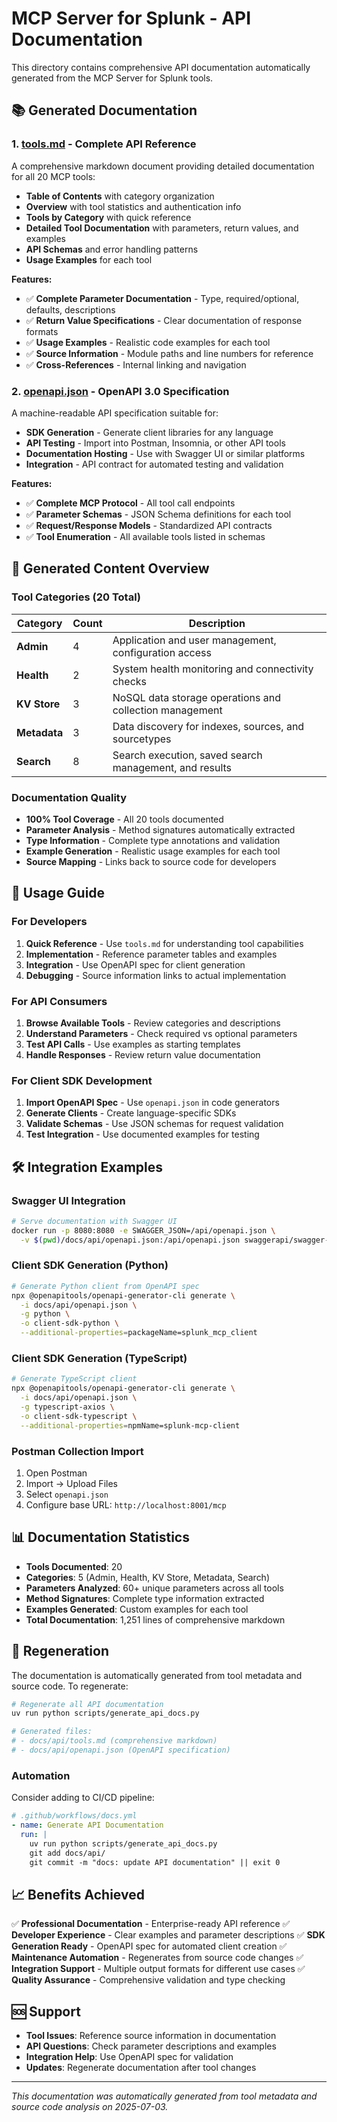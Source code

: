 # MCP Server for Splunk - API Documentation

This directory contains comprehensive API documentation automatically generated from the MCP Server for Splunk tools.

## 📚 Generated Documentation

### 1. [**tools.md**](./tools.md) - Complete API Reference
A comprehensive markdown document providing detailed documentation for all 20 MCP tools:

- **Table of Contents** with category organization
- **Overview** with tool statistics and authentication info
- **Tools by Category** with quick reference
- **Detailed Tool Documentation** with parameters, return values, and examples
- **API Schemas** and error handling patterns
- **Usage Examples** for each tool

**Features:**
- ✅ **Complete Parameter Documentation** - Type, required/optional, defaults, descriptions
- ✅ **Return Value Specifications** - Clear documentation of response formats
- ✅ **Usage Examples** - Realistic code examples for each tool
- ✅ **Source Information** - Module paths and line numbers for reference
- ✅ **Cross-References** - Internal linking and navigation

### 2. [**openapi.json**](./openapi.json) - OpenAPI 3.0 Specification
A machine-readable API specification suitable for:

- **SDK Generation** - Generate client libraries for any language
- **API Testing** - Import into Postman, Insomnia, or other API tools
- **Documentation Hosting** - Use with Swagger UI or similar platforms
- **Integration** - API contract for automated testing and validation

**Features:**
- ✅ **Complete MCP Protocol** - All tool call endpoints
- ✅ **Parameter Schemas** - JSON Schema definitions for each tool
- ✅ **Request/Response Models** - Standardized API contracts
- ✅ **Tool Enumeration** - All available tools listed in schemas

## 🔧 Generated Content Overview

### Tool Categories (20 Total)

| Category | Count | Description |
|----------|-------|-------------|
| **Admin** | 4 | Application and user management, configuration access |
| **Health** | 2 | System health monitoring and connectivity checks |
| **KV Store** | 3 | NoSQL data storage operations and collection management |
| **Metadata** | 3 | Data discovery for indexes, sources, and sourcetypes |
| **Search** | 8 | Search execution, saved search management, and results |

### Documentation Quality

- **100% Tool Coverage** - All 20 tools documented
- **Parameter Analysis** - Method signatures automatically extracted
- **Type Information** - Complete type annotations and validation
- **Example Generation** - Realistic usage examples for each tool
- **Source Mapping** - Links back to source code for developers

## 🚀 Usage Guide

### For Developers

1. **Quick Reference** - Use `tools.md` for understanding tool capabilities
2. **Implementation** - Reference parameter tables and examples
3. **Integration** - Use OpenAPI spec for client generation
4. **Debugging** - Source information links to actual implementation

### For API Consumers

1. **Browse Available Tools** - Review categories and descriptions
2. **Understand Parameters** - Check required vs optional parameters
3. **Test API Calls** - Use examples as starting templates
4. **Handle Responses** - Review return value documentation

### For Client SDK Development

1. **Import OpenAPI Spec** - Use `openapi.json` in code generators
2. **Generate Clients** - Create language-specific SDKs
3. **Validate Schemas** - Use JSON schemas for request validation
4. **Test Integration** - Use documented examples for testing

## 🛠️ Integration Examples

### Swagger UI Integration

```bash
# Serve documentation with Swagger UI
docker run -p 8080:8080 -e SWAGGER_JSON=/api/openapi.json \
  -v $(pwd)/docs/api/openapi.json:/api/openapi.json swaggerapi/swagger-ui
```

### Client SDK Generation (Python)

```bash
# Generate Python client from OpenAPI spec
npx @openapitools/openapi-generator-cli generate \
  -i docs/api/openapi.json \
  -g python \
  -o client-sdk-python \
  --additional-properties=packageName=splunk_mcp_client
```

### Client SDK Generation (TypeScript)

```bash
# Generate TypeScript client
npx @openapitools/openapi-generator-cli generate \
  -i docs/api/openapi.json \
  -g typescript-axios \
  -o client-sdk-typescript \
  --additional-properties=npmName=splunk-mcp-client
```

### Postman Collection Import

1. Open Postman
2. Import → Upload Files
3. Select `openapi.json`
4. Configure base URL: `http://localhost:8001/mcp`

## 📊 Documentation Statistics

- **Tools Documented**: 20
- **Categories**: 5 (Admin, Health, KV Store, Metadata, Search)
- **Parameters Analyzed**: 60+ unique parameters across all tools
- **Method Signatures**: Complete type information extracted
- **Examples Generated**: Custom examples for each tool
- **Total Documentation**: 1,251 lines of comprehensive markdown

## 🔄 Regeneration

The documentation is automatically generated from tool metadata and source code. To regenerate:

```bash
# Regenerate all API documentation
uv run python scripts/generate_api_docs.py

# Generated files:
# - docs/api/tools.md (comprehensive markdown)
# - docs/api/openapi.json (OpenAPI specification)
```

### Automation

Consider adding to CI/CD pipeline:

```yaml
# .github/workflows/docs.yml
- name: Generate API Documentation
  run: |
    uv run python scripts/generate_api_docs.py
    git add docs/api/
    git commit -m "docs: update API documentation" || exit 0
```

## 📈 Benefits Achieved

✅ **Professional Documentation** - Enterprise-ready API reference
✅ **Developer Experience** - Clear examples and parameter descriptions
✅ **SDK Generation Ready** - OpenAPI spec for automated client creation
✅ **Maintenance Automation** - Regenerates from source code changes
✅ **Integration Support** - Multiple output formats for different use cases
✅ **Quality Assurance** - Comprehensive validation and type checking

## 🆘 Support

- **Tool Issues**: Reference source information in documentation
- **API Questions**: Check parameter descriptions and examples
- **Integration Help**: Use OpenAPI spec for validation
- **Updates**: Regenerate documentation after tool changes

---

*This documentation was automatically generated from tool metadata and source code analysis on 2025-07-03.*
